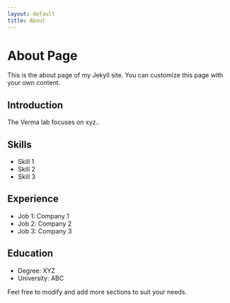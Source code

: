 ```yaml
---
layout: default
title: About
---
```


# About Page

This is the about page of my Jekyll site. You can customize this page with your own content.

## Introduction

The Verma lab focuses on xyz..

## Skills

- Skill 1
- Skill 2
- Skill 3

## Experience

- Job 1: Company 1
- Job 2: Company 2
- Job 3: Company 3

## Education

- Degree: XYZ
- University: ABC

Feel free to modify and add more sections to suit your needs.

